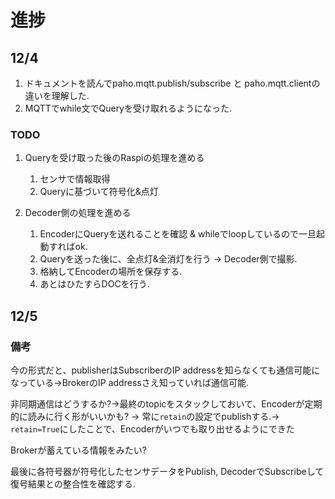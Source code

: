 # 進捗

## 12/4

1. ドキュメントを読んでpaho.mqtt.publish/subscribe と paho.mqtt.clientの違いを理解した.　
2. MQTTでwhile文でQueryを受け取れるようになった.

### TODO

1. Queryを受け取った後のRaspiの処理を進める
    1. センサで情報取得
    2. Queryに基づいて符号化&点灯

2. Decoder側の処理を進める
    1. EncoderにQueryを送れることを確認 & whileでloopしているので一旦起動すればok.
    2. Queryを送った後に、全点灯&全消灯を行う -> Decoder側で撮影.
    3. 格納してEncoderの場所を保存する.
    4. あとはひたすらDOCを行う.

## 12/5

### 備考
今の形式だと、publisherはSubscriberのIP addressを知らなくても通信可能になっている→BrokerのIP addressさえ知っていれば通信可能.

非同期通信はどうするか?→最終のtopicをスタックしておいて、Encoderが定期的に読みに行く形がいいかも? -> 常に```retain```の設定でpublishする.->
```retain=True```にしたことで、Encoderがいつでも取り出せるようにできた

Brokerが蓄えている情報をみたい?

最後に各符号器が符号化したセンサデータをPublish, DecoderでSubscribeして復号結果との整合性を確認する.
